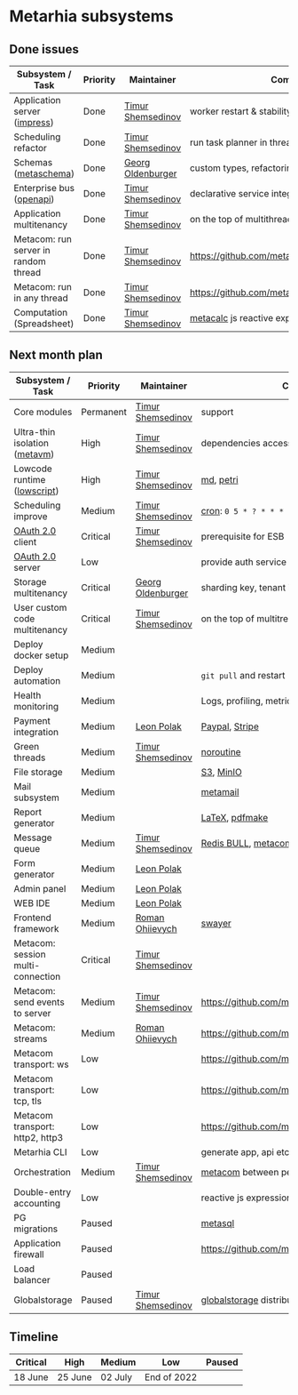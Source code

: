 # Metarhia subsystems

## Done issues

| Subsystem / Task                         | Priority  | Maintainer                        | Comments                                           |
| ---------------------------------------- | --------- | --------------------------------- | -------------------------------------------------- |
| Application server ([impress][impress])  | Done      | [Timur Shemsedinov][tshemsedinov] | worker restart & stability                         |
| Scheduling refactor                      | Done      | [Timur Shemsedinov][tshemsedinov] | run task planner in thread 0                       |
| Schemas ([metaschema][metaschema])       | Done      | [Georg Oldenburger][georgolden]   | custom types, refactoring                          |
| Enterprise bus ([openapi][openapi])      | Done      | [Timur Shemsedinov][tshemsedinov] | declarative service integration                    |
| Application multitenancy                 | Done      | [Timur Shemsedinov][tshemsedinov] | on the top of multithreading                       |
| Metacom: run server in random thread     | Done      | [Timur Shemsedinov][tshemsedinov] | https://github.com/metarhia/metacom/issues/302     |
| Metacom: run in any thread               | Done      | [Timur Shemsedinov][tshemsedinov] | https://github.com/metarhia/metacom/pull/233       |
| Computation (Spreadsheet)                | Done      | [Timur Shemsedinov][tshemsedinov] | [metacalc][metacalc] js reactive expressions       |

## Next month plan

| Subsystem / Task                         | Priority  | Maintainer                        | Comments                                           |
| ---------------------------------------- | --------- | --------------------------------- | -------------------------------------------------- |
| Core modules                             | Permanent | [Timur Shemsedinov][tshemsedinov] | support                                            |
| Ultra-thin isolation ([metavm][metavm])  | High      | [Timur Shemsedinov][tshemsedinov] | dependencies access control                        |
| Lowcode runtime ([lowscript][lowscript]) | High      | [Timur Shemsedinov][tshemsedinov] | [md][md], [petri][petri]                           |
| Scheduling improve                       | Medium    | [Timur Shemsedinov][tshemsedinov] | [cron][cron]: `0 5 * ? * * *`                      |
| [OAuth 2.0][oauth2] client               | Critical  | [Timur Shemsedinov][tshemsedinov] | prerequisite for ESB                               |
| [OAuth 2.0][oauth2] server               | Low       |                                   | provide auth service for 3rd party app             |
| Storage multitenancy                     | Critical  | [Georg Oldenburger][georgolden]   | sharding key, tenant id                            |
| User custom code multitenancy            | Critical  | [Timur Shemsedinov][tshemsedinov] | on the top of multitreading multitenancy           |
| Deploy docker setup                      | Medium    |                                   |                                                    |
| Deploy automation                        | Medium    |                                   | `git pull` and restart                             |
| Health monitoring                        | Medium    |                                   | Logs, profiling, metrics                           |
| Payment integration                      | Medium    | [Leon Polak][leonpolak]           | [Paypal][paypal], [Stripe][stripe]                 |
| Green threads                            | Medium    | [Timur Shemsedinov][tshemsedinov] | [noroutine][noroutine]                             |
| File storage                             | Medium    |                                   | [S3][s3], [MinIO][minio]                           |
| Mail subsystem                           | Medium    |                                   | [metamail][metamail]                               |
| Report generator                         | Medium    |                                   | [LaTeX][latex], [pdfmake][pdfmake]                 |
| Message queue                            | Medium    | [Timur Shemsedinov][tshemsedinov] | [Redis BULL][bull], [metacom][metacom]             |
| Form generator                           | Medium    | [Leon Polak][leonpolak]           |                                                    |
| Admin panel                              | Medium    | [Leon Polak][leonpolak]           |                                                    |
| WEB IDE                                  | Medium    | [Leon Polak][leonpolak]           |                                                    |
| Frontend framework                       | Medium    | [Roman Ohiievych][rohiievych]     | [swayer][swayer]                                   |
| Metacom: session multi-connection        | Critical  | [Timur Shemsedinov][tshemsedinov] |                                                    |
| Metacom: send events to server           | Medium    | [Timur Shemsedinov][tshemsedinov] | https://github.com/metarhia/metacom/issues/304     |
| Metacom: streams                         | Medium    | [Roman Ohiievych][rohiievych]     | https://github.com/metarhia/metacom/pull/233       |
| Metacom transport: ws                    | Low       |                                   | https://github.com/metarhia/metacom/issues/192     |
| Metacom transport: tcp, tls              | Low       |                                   | https://github.com/metarhia/metacom/issues/305     |
| Metacom transport: http2, http3          | Low       |                                   | https://github.com/metarhia/metacom/issues/306     |
| Metarhia CLI                             | Low       |                                   | generate app, api etc.                             |
| Orchestration                            | Medium    | [Timur Shemsedinov][tshemsedinov] | [metacom][metacom] between peers                   |
| Double-entry accounting                  | Low       |                                   | reactive js expressions                            |
| PG migrations                            | Paused    |                                   | [metasql][metasql]                                 |
| Application firewall                     | Paused    |                                   | https://github.com/metarhia/impress/issues/928     |
| Load balancer                            | Paused    |                                   |                                                    |
| Globalstorage                            | Paused    | [Timur Shemsedinov][tshemsedinov] | [globalstorage][globalstorage] distributed storage |

## Timeline

| Critical | High    | Medium  | Low         | Paused |
| -------- | ------- | ------- | ----------- | ------ |
| 18 June  | 25 June | 02 July | End of 2022 |        |

[impress]: https://github.com/metarhia/impress
[metavm]: https://github.com/metarhia/metavm
[lowscript]: https://github.com/metarhia/lowscript
[metaschema]: https://github.com/metarhia/metaschema
[noroutine]: https://github.com/metarhia/noroutine
[metamail]: https://github.com/metarhia/metamail
[swayer]: https://github.com/metarhia/swayer
[metacom]: https://github.com/metarhia/metacom
[metacalc]: https://github.com/metarhia/metacalc
[metasql]: https://github.com/metarhia/metasql
[globalstorage]: https://github.com/metarhia/globalstorage
[oauth2]: https://oauth.net/2/
[tshemsedinov]: https://github.com/tshemsedinov
[leonpolak]: https://github.com/leonpolak
[georgolden]: https://github.com/georgolden
[rohiievych]: https://github.com/rohiievych
[md]: https://daringfireball.net/projects/markdown/
[petri]: https://en.wikipedia.org/wiki/Petri_net
[cron]: https://en.wikipedia.org/wiki/Cron
[openapi]: https://github.com/metarhia/impress/issues/1733
[s3]: https://aws.amazon.com/s3/
[minio]: https://min.io/
[latex]: https://www.latex-project.org/
[pdfmake]: https://www.npmjs.com/package/pdfmake
[bull]: https://github.com/OptimalBits/bull
[paypal]: https://www.paypal.com/
[stripe]: https://stripe.com/
